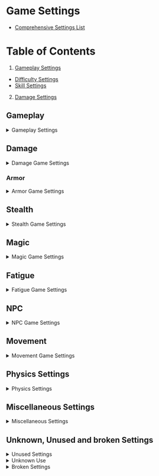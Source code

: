 # Game Settings

* [Comprehensive Settings List](https://cs.uesp.net/wiki/Comprehensive_Settings_List)

# Table of Contents

1. [Gameplay Settings](#Gameplay)
* [Difficulty Settings](#Difficulty)
* [Skill Settings](#Skills)
2. [Damage Settings](#Damage)

## Gameplay

<details>
<Summary>Gameplay Settings</Summary>

### Difficulty

1. fDifficultyDamageMultiplier
* Default: 5.00
* Description: Difficulty affects how much damage the player does in combat, and how much damage they receive. Damage of all types is affected by Difficulty. 
* This multiplier is the maximum amount the damage the player can do when difficulty is set to Novice. It divides the amount of damage done to the player by the same value. 
* Difficulty Settings can be made more subtle by lowering this value, and more extreme by raising it.
* (Player will receive 1/5th normal damage and deal 5x normal damage on Novice) 
* (Player will receive 1/3.5th normal damage and deal 3.5x normal damage on Apprentice)
* (Player will receive 1x normal damage and deal 1x normal damage on Adept)
* (Player will receive 3.5x normal damage and deal 1/3.5th normal damage on Apprentice)
* (Player will receive 5x normal damage and deal 1/5th normal damage on Master.) 

2. fDifficultyDefaultValue
* Default: 0.0
* Description: The default difficulty value.

3. fDifficultyMaxValue
* Default: 1.0
* Description: The maximum difficulty value.

4. fDifficultyMinValue
* Default: -1.0
* Description: The minimum difficulty value.


### Skills

fSkillUseMinorMult
* Default (RE): 0.875

</details>

## Damage

<details>
<Summary>Damage Game Settings</summary>

### Damage Formula

[Complete Damage Formula](https://en.uesp.net/wiki/Oblivion:The_Complete_Damage_Formula#Modifiable_Settings)

1. fDamageSkillBase
* Default: 0.20
* Description: This value is used in the formula that determines the actual damage done by a weapon. This multiplier is used to determine the damage a weapon will do if the actor has a skill of zero. There are other factors that determine the actual damage done, such as strength, fatigue and fDamageSkillMult.

2. fDamageSkillMult
* Default: 1.50
* Description: This value is multiplied times the actor's skill as part of the calculation used to determine how much damage a weapon does in combat. Actors with a skill of 100 would get the full multiplier and actually do more damage than the weapon is rated for by default. Other factors in determining damage done by weapons are strength, fatigue and fDamageSkillBase.

3. fDamageStrengthBase
* Default: 0.75
* Description: Used to calculate the damage-multiplier received from attributes. 
* For BLUNT and BLADE weapons the actor's current Strength is used
* For MARKSMAN the actor's current agility is used. 
* Both are capped at 100, meaning that fortifying your strength over 100 won't result in more damage.
* Formula: fDamageStrengthBase + Attribute/100 x fDamageStrengthMult

4. fDamageStrengthMult
* Default: 0.50
* Description: Used to calculate the damage-multiplier received from attributes.
* For BLUNT and BLADE weapons the actor's current Strength is used
* For MARKSMAN the actor's current agility is used. 
* Both are capped at 100, meaning that fortifying your strength over 100 won't result in more damage.
* Formula: fDamageStrengthBase + Attribute/100 x fDamageStrengthMult

5. fDamageToArmorPercentage
* Default: 9.0
* Description: Determines how much damage armor receives when used in combat. Might also affect how much damage it receives from the damage armor spell, needs to be tested.

6. fDamageToWeaponPercentage
* Default: 0.06
* Description: Determines how much damage a weapon receives when used in combat.

7. fDamageWeaponConditionBase
* Default: 0.50
* Description: 
* Description: Together with fDamageWeaponConditionMult this determines the amount of damage your weapon does based on it's current health.
*Example:  Setting this value to 1 and fDamageWeaponConditionMult to 0 means that weapons will always deal the same amount of damage, regardless of health, up to the point of breaking.

8. fDamageWeaponConditionMult
* Default: 0.50
* Description: Together with fDamageWeaponConditionBase this determines the amount of damage your weapon does based on it's current health.
* Example: Setting this value to 0 and fDamageWeaponConditionBase to 1 means that weapons will always deal the same amount of damage, regardless of health, up to the point of breaking.

9. fDamageWeaponMult
* Default: 0.50
* Description: Adjusting this value, alters all weapon damage proportionately.
* This variable has no effect on spell damage.
* Example: a value of 1.5 will triple the damage of all weapons, in the game. A sword with 10 damage, will become a 30 damage sword. The altered value will display correctly in the game text.

### Power attack

1. fPowerAttackDelay
* Default: 0.3000
* Description: The amount of time the attack button must be held before a power attack will be executed, and also affects how long a power attack takes. 


### Power Attack Maneuvers

1. fDamagePowerAttackBackBonus
* Default: 2.50
* Description: For each of the power attack maneuvers, there is a damage multiplier. The damage normally done is multiplied by this game setting before being applied to the target. Damage is always a floating point value, so decimals are not rounded.

2. fDamagePowerAttackForwardBonus
* Default: 2.50
* Description: For each of the power attack maneuvers, there is a damage multiplier. The damage normally done is multiplied by this game setting before being applied to the target. Damage is always a floating point value, so decimals are not rounded.

3. fDamagePowerAttackSideBonus
* Default: 2.50
* Description: For each of the power attack maneuvers, there is a damage multiplier. The damage normally done is multiplied by this game setting before being applied to the target. Damage is always a floating point value, so decimals are not rounded.

4. fDamagePowerAttackStandBonus
* Default: 3.00
* Description: For each of the power attack maneuvers, there is a damage multiplier. The damage normally done is multiplied by this game setting before being applied to the target. Damage is always a floating point value, so decimals are not rounded.

5. fDamagePowerAttackBonus
* Default: 2.50
* Description: For each of the power attack maneuvers, there is a damage multiplier. The damage normally done is multiplied by this game setting before being applied to the target. Damage is always a floating point value, so decimals are not rounded.

</details>

### Armor

<details>
<Summary>Armor Game Settings</summary>


1. fMaxArmorRating
* Default: 85.0
* Description: Determines the maximum amount of armor. This decimal value is used to determine the maximum armor contribution of all equipped items and effects. The default is 85.00. Since armor rating is the percentage of damage withheld from the target, the best that any combination of armor can do is remove 85% of damage done. It would be potentially dangerous to let this value get too close to 100.

* Fractional values are retained at all times. An actor's health is a floating point value, as are the weapon damage and armor rating. All calculations are made as floats. Every piece of armor contributes it's armor value directly to this value. Every % of shield and fire/shock/frost shield also adds 1 armor. A value of 0 removes the cap entirely (no limit to armor rating).

</details>

## Stealth

<details>
<Summary>Stealth Game Settings</summary>

### Sneak Damage

1. fDamageSneakAttackMult
* Default: 4.0
* Description: Multiplies the base attack by this value before applying the damage to an enemy. It is activated when a player initiates an attack while in sneak mode, thus the "Sneak Attack x#" message when you perform a sneak attack on an enemy. This value is a base value for sneak attacks and is further modified by a character's sneak skill, weapon type (melee or ranged), attack direction (front, back, side, sleep), and attack type (normal or power). Each of these modifiers has its own setting.

### Sneak Mechanics

1. fDetectionTimerSetting
* Default: 0.300
* Description: This value represents how often in seconds an actor makes detection checks against all other actors within the max detection distance.

2. fDetectionSneakLightMod
* Default: -5.000
* Description: This value is added to the light level on a target during Detection calculations.

3. fDetectionNightEyeBonus
* Default: 3.000
* Description: Bonus multiplier to the light level on nearby actors during detection checks.

</details>

## Magic

<details>
<Summary>Magic Game Settings</summary>

### Magicka Cost

[Spell Cost](https://cs.uesp.net/wiki/Category:Spell_Cost)

1. fMagicCostScale
* Default: 1.28
* Description: Modifies how much spell magnitude affects Magicka cost.

2. fMagicAreaBaseCostMult
* Default: 0.15
* Description: Modifies how much spell Area affects Magicka cost.

3. fMagicDurMagBaseCostMult
* Default: 0.1
* Description: The spell's Effect Base Cost is multiplied by this value.	

4. fMagicRangeTargetCostMult
* Default: 1.5
* Description: If the spell is on Target, the total cost is multiplied by this.

5. fMagicCasterSkillCostBase
* Default: 0.2
* Description: The minimum value of skill factor.

6. fMagicCasterSkillCostMult
* Default: 1.2
* Description: The caster's effective skill (as a percentage) is multiplied by this value.

### Magicka Regeneration

1. fMagickaReturnBase
* Default: 0.75
* Description: Base value for magicka regeneration rate.
* Formula: MagickaRegenRate = 0.01 * (fMagickaReturnBase + fMagickaReturnMult * Willpower) * TotalMagicka

2. fMagickaReturnMult
* Default: 0.020
* Description: Multiplier used to calculate magicka regeneration rate.
* Formula: MagickaRegenRate = 0.01 * (fMagickaReturnBase + fMagickaReturnMult * Willpower) * TotalMagicka

### Enchantment

1. fMagicCEEnchantMagOffset
* Default: 5.0
* Description: Value added to constant enchantment magnitude.
* Formula: Magnitude = (SoulGemNumber * Constant Effect Enchantment Factor * Base Cost) + fMagicCEEnchantMagOffset

2. fEnchantmentGoldMult
* Default: 10.0
* Description: Multiplier used to calculate the amount of gold to be paid for an enchantment.

3. fEnchantmentPointsMult
* Default: 0.40
* Description: Multiplier used to calculate the gold value added to an enchanted item. 
* Formula: Max_Charge * fEnchantmentPointsMult + Cost_to_Use * fEnchantmentEffectPointsMult

4. fRechargeGoldMult
* Default: 2.0
* Description: Multiplier used to calculate the recharge cost for any enchanted item when taken to an enchanter service.
* Formula: (Charge_Max-Charge_Current) * fRechargeGoldMult

### Soulgems

1. iSoulLevelValuePetty
* Default: 150
* Description: Charge Provided by Petty Soulgems

2. iSoulLevelValueLesser
* Default: 300
* Description: Charge Provided by Lesser Soulgems

3. iSoulLevelValueCommon
* Default: 800
* Description: Charge Provided by Common Soulgems

4. iSoulLevelValueGreater
* Default: 1200
* Description: Charge Provided by Greater Soulgems

5. iSoulLevelValueGrand
* Default: 1600
* Description: Charge Provided by Grand Soulgems

6. fEnchantPettyLimit
* Default: 15.0
* Description: The maximum calculated Enchantment value. I.E. the Magicka limit for a single strike on a weapon.

7. fEnchantLesserLimit
* Default: 25.0
* Description: The maximum calculated Enchantment value. I.E. the Magicka limit for a single strike on a weapon.

8. fEnchantCommonLimit
* Default: 40.0
* Description: The maximum calculated Enchantment value. I.E. the Magicka limit for a single strike on a weapon.

9. fEnchantGreaterLimit
* Default: 60.0
* Description: The maximum calculated Enchantment value. I.E. the Magicka limit for a single strike on a weapon.

10. fEnchantGrandLimit
* Default: 85.0
* Description: The maximum calculated Enchantment value. I.E. the Magicka limit for a single strike on a weapon.


### Alchemy

1. fPotionMortPestleMult
* Default: 0.25
* Description: Multipler used to calculate the Magnitude of Player made potions.

2. fPotionT1MagMult
* Default: 2.5
* Description: Multiplier used to calculate the Magnitude and Duration of any type 1 effects on all player made potions. Type 1 effects are those with both magnitude and duration (e.g. Damage Magicka). With other default game settings, increasing it will increase the strength and decrease the duration of the effect, and decreasing it will decrease the strength and increase duration.

3. fPotionGoldValueMult
* Default: 0.45
* Description: Multiplier used to caluclate the amount of gold Player made potions are worth. 

4. fPotionT1AleDurMult
* Default: -0.0200
* Description: Multiplier used to calculate the Duration of hostile type 1 effects on player made potions made with an Alembic. Type 1 effects are those with both magnitude and duration (e.g. Damage Magicka). Increasing it will decrease the strength of the effect, and decreasing it will increase the strength.

5. fPotionT1AleMagMult
* Default: -0.0200
* Description: Multiplier used to calculate the Duration of hostile type 1 effects on player made potions made with an Alembic. Type 1 effects are those with both magnitude and duration (e.g. Damage Magicka). Increasing it will decrease the strength of the effect, and decreasing it will increase the strength.

6. fPotionT1CalDurMult
* Default: 0.0100
* Description: This Setting has no effect on potion strength.

7. fPotionT1CalMagMult
* Default: 0.0035
* Description: Multiplier used to calculate the Magnitude and Duration of any type 1 effects on player made potions made with a Calcinator. Type 1 effects are those with both magnitude and duration (e.g. Damage Magicka). Increasing it will increase the strength of the potion, and decreasing it will decrease the strength.

8. fPotionT1RetDurMult
* Default: 0.0100
* Description: Multiplier used to calculate the Duration of beneficial type 1 effects on player made potions made with a Retort. Type 1 effects are those with both magnitude and duration (e.g. Restore Magicka). Increasing it will increase the strength of the effect, and decreasing it will decrease the strength.

9. fPotionT1RetMagMult
* Default: 0.0050
* Description: Multiplier used to calculate the Magnitude of beneficial type 1 effects on player made potions made with a Retort. Type 1 effects are those with both magnitude and duration (e.g. Restore Magicka). Increasing it will increase the strength of the effect, and decreasing it will decrease the strength.

10. fPotionT2AleDurMult
* Default: -0.0200
* Description: Multiplier used to calculate the Duration of hostile type 2 effects on player made potions made with an Alembic. Type 2 effects are those with no magnitude (e.g. Silence). Increasing it will decrease the strength of the effect, and decreasing it will increase the strength.

11. fPotionT2CalDurMult
* Default: 0.0025
* Description: Multiplier used to calculate the Duration of any type 2 effect on player made potions made with a Calcinator. Type 2 effects are those with no magnitude (e.g. Silence). Increasing it will increase the strength of the potion, and decreasing it will decrease the strength.

12. fPotionT2RetDurMult
* Default: 0.0100
* Description: Multiplier used to calculate the Duration of beneficial type 2 effects on player made potions made with a Retort. Type 2 effects are those with no magnitude (e.g. Silence). Increasing it will increase the strength of the effect, and decreasing it will decrease the strength.

13. fPotionT3AleMagMult
* Default: -0.0200
* Description: There are no such effects in Vanilla Oblivion. Multiplier used to calculate the Magnitude of hostile type 3 effects on player made potions (but not a poison) made with an Alembic. Type 3 effects are those with no duration. Increasing it will decrease the strength of the effect, and decreasing it will increase the strength.

14. fPotionT3CalMagMult
* Default: 0.0030
* Description: Multipler used to calculate the Magnitude of any type 3 effect on player made potions made with a Calcinator. Type 3 effects are those with no duration (e.g. Dispel). Increasing it will increase the strength of the potion, and decreasing it will decrease the strength.

15. fPotionT3RetMagMult
* Default: 0.0050
* Description: Multiplier used to calculate the Magnitude of beneficial type 3 effects on player made potions made with a Retort. Type 3 effects are those with no duration (e.g. Dispel). Increasing it will increase the strength of the effect, and decreasing it will decrease the strength.

iMagicMaxPotionsJourneyman
* Default (RE): 6

iMagicMaxPotionsExpert
* Default (RE): 6

iMagicMaxPotionsMaster
* Default (RE): 10



### Magic Etc.

#### Spell level

1. fMagicSpellLevelApprenticeMin
* Default: 25.5
* Description: These values are the base spell costs that separate spells into mastery tiers. Any spell whose base cost is greater than a particular threshold yet below the next threshold is considered to be of a particular tier.

2. fMagicSpellLevelJourneymanMin
* Default: 62.5
* Description: These values are the base spell costs that separate spells into mastery tiers. Any spell whose base cost is greater than a particular threshold yet below the next threshold is considered to be of a particular tier.

3. fMagicSpellLevelExpertMin
* Default: 149.5
* Description: These values are the base spell costs that separate spells into mastery tiers. Any spell whose base cost is greater than a particular threshold yet below the next threshold is considered to be of a particular tier.

4. fMagicSpellLevelMasterMin
* Default: 399.5
* Description: These values are the base spell costs that separate spells into mastery tiers. Any spell whose base cost is greater than a particular threshold yet below the next threshold is considered to be of a particular tier.

#### Disease

1. fMagicDiseaseTransferBase
* Default: 0.0
* Description: The base chance that an actor will contract a disease when struck by an infected attacker. Increasing this value allows actors with 100% disease resistance to contract diseases; decreasing it gives 100% protection against disease to actors with less than 100 disease resistance.

2. fMagicDiseaseTransferMult
* Default: 0.250
* Description: This value is multiplied by an actor's Resist Disease attribute to determine the chance that the actor will contract a disease when struck by an infected attacker.

3. fMagicSunDamageSunHiddenScale
* Default: 0.20
* Description: Modifer used in the calculation of taking damage from the sun. This setting reduces damage to the character should the direct rays of sun be hidden behind terrain or clouds.

4. fMagicSunDamageWaterScale
* Default: 0.20
* Description: Used in the calculation for taking damage from the sun. This setting will reduce sun damage for being submerged under water.


#### Magic Lights

1. fMagicLightForwardOffset
* Default: 22.0
* Description: When casting a light spell, this is the distance in front of the player that the center of the light will be placed.

2. fMagicLightHeightOffset
* Default: -96.0
* Description: When casting a light spell, this is the height distance above the player that the center of the light will be placed.

3. fMagicNightEyeAmbient
* Default: 0.75
* Description: Affects Magic Night-Eye brightness. Higher value means brighter view.

#### Uncategorized

1. fMagicFatigueDrainBase
* Default: 1.0
* Description: Used with fMagicFatigueDrainMult to determine the effect of fatigue on spell effectiveness. By default, fatigue has no effect on spellcasting.
* Formula: spell effectiveness penalty = 1 - fMagicFatigueDrainBase - fMagicFatigueDrainMult x (fatigue / maximum fatigue)

2. fMagicFatigueDrainMult
* Default: 0.0
* Description: Used with fMagicFatigueDrainBase to determine the effect of fatigue on spell effectiveness. By default, fatigue has no effect on spellcasting.
* Formula: spell effectiveness penalty = 1 - fMagicFatigueDrainBase - fMagicFatigueDrainMult x (fatigue / maximum fatigue)

3. fMagicLevelMagnitudeMult
* Default: 0.250
* Description: Multiplier for level-based magic effects like Turn Undead, Frenzy, Calm, Command etc. This is the reason why you can't create any spells with a level-magnitude over 25. The maximum magnitude of any spell that is created by spellmaking is limited to 100. This multiplier will turn 100 into 25. Change the value to 1 to allow the creation of level-based spell to effect target's up to level 100. Changing it will alter every existing spell/enchantment.

4. fMagicUnitsPerFoot
* Default: 22.0
* Description: Oblivion uses a coordinate system with 'units' as the base form of measurement. When calculating areas of effect, Oblivion uses fMagicUnitsPerFoot to convert the 'feet' attribute of the area of effect into the equivalent units. The default value is 22.0000.

</details>

## Fatigue

<details>
<summary>Fatigue Game Settings</Summary>

[Fatigue Game Settings](https://cs.uesp.net/wiki/Fatigue_Game_Settings)

1. fFatigueBase
* Default: 1.0
* Description: Base impact of low fatigue

2. fFatigueMult
* Default: 0.5
* Description: Multiplier for impact of low fatigue

3. fFatigueReturnBase
* Default: 10.0
* Description: Base fatigue regenerated per second

4. fFatigueReturnMult
* Default: 0.0
* Description: Fatigue regenerated per second endurance multiplier

5. fFatigueRunBase
* Default: 8.0
* Description: Fatigue burned per second when running

6. fFatigueRunMult
* Default: 0.0
* Description: Fatigue burned per second when running encumberance multiplier

7. fFatigueJumpBase
* Default (OG): 30.0
* Default (RE): 14.0
* Description: Fatigue burned by jumping

8. fFatigueJumpMult
* Default: 0.0
* Description: Fatigue burned by jumping encumberance multiplier

9. fFatigueCastBase
* Default: 1.0
* Description: Fatigue burned by spell casting

10. fFatigueCastMult
* Default: 0.0
* Description: Fatigue burned by spell casting multiplier, depended on the magic cost for the spell.

11. fFatigueAttackWeaponBase
* Default: 7.0
* Description: Fatigue burned by attack

12. fFatigueAttackWeaponMult
* Default: 0.1
* Description: Fatigue burned by attack weapon weight multiplier

13. fFatigueBlockBase
* Default: 0.0
* Description: Fatigue burned by block base

14. fFatigueBlockMult
* Default: 1.0
* Description: Fatigue burned by block skill/100 multiplier

15. fFatigueBlockSkillBase
* Default: 20.0
* Description: Fatigue burned by block base

16. fFatigueBlockSkillMult
* Default: 0.0
* Description: Fatigue burned by block skill multiplier

17. fPowerAttackFatiguePenalty
* Default: 5.0
* Description: Fatigue burned by a power attack multiplier

18. fMarksmanFatigueBurnPerSecond
* Default: 15.0
* Description: Fatigue burned per second when bow drawn by novice marksman

19. fMarksmanFatigueBurnPerShot
* Default: 5.0
* Description: Fatigue burned per shot (by novice marksman???)

20. iMarksmanFatigueBurnPerSecondSkill
* Default: 20
* Description: Unknown. Does not define max skill below which fMarksmanFatigueBurnPerSecond takes affect.

21. fPerkJumpFatigueExpertMult
* Default: 0.5
* Description: Acrobatics Perk multiplier for fatigue burn when jumping

22. fPerkAthleticsNoviceFatigueMult
* Default: 1.0000
* Description: Applies when actor's Athletics skill is less than iSkillApprenticeMin.

23. fPerkAthleticsApprenticeFatigueMult
* Default: 0.7500
* Description: Applies when actor's Athletics skill ranges from iSkillApprenticeMin to iSkillJourneymanMin.

24. fPerkAthleticsJourneymanFatigueMult
* Default: 0.5000
* Description: Applies when actor's Athletics skill ranges from iSkillJourneymanMin to iSkillExpertMin.

25. fPerkAthleticsExpertFatigueMult
* Default: 0.2500
* Description: Applies when actor's Athletics skill ranges from iSkillExpertMin to iSkillMasterMin.

26. fPerkAthleticsMasterFatigueMult
* Default: 0.0000
* Description: Applies when actor's Athletics skill is greater than or equal to iSkillMasterMin.

</details>

## NPC

<details>

<Summary>NPC Game Settings</Summary>

1. fEnemyHealthBarTimer
* Default: 2.5
* Description: This is a measure of the amount of time in seconds that the health bar of an enemy displays after the cursor moves away.

2. fEssentialDeathTime
* Default: 10.0
* Description: The time that an NPC marked essential will remain unconscious before getting back up.

3. fEssentialHealthPercentReGain
* Default: 0.30
* Description: The percent of maximum health an essential NPC will have remaining upon recovery.

4. fMinDistanceUseHorse
* Default: 10000.00
* Description: When told to go to a point farther away than this distance, an NPC will use a horse if one is available. Any point closer than this distance, and they will simply walk.

5. fFleeDistanceExterior
* Default: 2000.00
* Description: Controls how far away an actor (NPC, creature) will run when it flees. Once the actor reaches this distance it will stop fleeing and, usually, just stand there. If you close the distance the actor will continue to flee to this maximum distance.

6. fFleeDistanceInterior
* Default: 300.00
* Description: Controls how far away an actor (NPC, creature) will run when it flees. Once the actor reaches this distance it will stop fleeing and, usually, just stand there. If you close the distance the actor will continue to flee to this maximum distance.

7. fDistanceExteriorReactCombat
* Default: 600.00
* Description: The distance at which a hostile actor (NPC, creature) will attack, assuming the actor has detected the player.

8. fDistanceInteriorReactCombat
* Default: 300.00
* Description: The distance at which a hostile actor (NPC, creature) will attack, assuming the actor has detected the player.


### Ranged Combat

1. fArrowOptimalDistance
* Default: 1000.0
* Description: Preferred distance for firing this projectile type.Make sure it's always smaller than fMagicArrowOptimalDistance!	

2. fArrowMaxDistance
* Default: 2000.00
* Description: Maximum distance for firing this projectile type. Make sure it's always larger than fMagicArrowOptimalDistance!		

3. fMagicBallOptimalDistance
* Default: 1000.0
* Description: Preferred distance for firing this projectile type.Make sure it's always smaller than fMagicBallOptimalDistance!	

4. fMagicBallMaximumDistance
* Default: 2000.00
* Description: Maximum distance for firing this projectile type. Make sure it's always larger than fMagicBallOptimalDistance!	

5. fMagicBoltOptimalDistance
* Default: 1000.0
* Description: Preferred distance for firing this projectile type. Make sure it's always smaller than fMagicBoltOptimalDistance!	

6. fMagicBoltMaximumDistance
* Default: 2000.00
* Description: Maximum distance for firing this projectile type. Make sure it's always larger than fMagicBoltOptimalDistance!

7. fMagicFogOptimalDistance
* Default: 1000.0
* Description: Preferred distance for firing this projectile type. Make sure it's always smaller than fMagicFogOptimalDistance!	

8. fMagicFogMaximumDistance
* Default: 2000.00
* Description: Maximum distance for firing this projectile type. Make sure it's always larger than fMagicFogOptimalDistance!

9. fMagicSprayOptimalDistance
* Default: 500.0
* Description: Preferred distance for firing this projectile type. Make sure it's always smaller than fMagicSprayOptimalDistance!	

10. fMagicSprayMaximumDistance
* Default: 1000.00
* Description: Maximum distance for firing this projectile type. Make sure it's always larger than fMagicSprayOptimalDistance!

11. fMagicProjectileBaseSpeed
* Default: 1000.00
* Description: This is the base speed that spell projectile (ball form) will travel.

12. fMagicProjectileMaxDistance
* Default: 10000.00
* Description: Maximum distance that the spell projectiles will travel if they do not make contact with a surface or object.

</details>

## Movement

<details>

<Summary>Movement Game Settings</Summary>

1. fMoveCharWalkMin
* Default: 90.0
* Description: Minimum base walking speed

2. fMoveCharWalkMax
* Default: 130.0
* Description: Maximum base walking speed

3. fMoveCreatureWalkMin
* Default: 5.0
* Description: Minimum base walking speed for creatures

4. fMoveCreatureWalkMax
* Default: 300.0
* Description: Maximum base walking speed for creatures

5. fMoveEncumEffect
* Default: 0.4
* Description: Worn armor/weapons encuberence affect with weapon ready

6. fMoveEncumEffectNoWea
* Default: 0.3
* Description: Worn armor/weapons encuberence affect without weapon ready

7. fMoveWeightMin
* Default: 0.0
* Description: Movement encumberance minimum worn weight

8. fMoveWeightMax
* Default: 150.0
* Description: Movement encumberance maximum worn weight

9. fMoveNoWeaponMult
* Default: 1.1
* Description: Speed multiplier without weapon ready

10. fMoveRunMult
* Default: 3.0
* Description: Speed multiplier for being in run mode

11. fMoveRunAthleticsMult
* Default: 1.0
* Description: Speed multiplier for athletics when in run mode

12. fMoveSneakMult
* Default: 0.6
* Description: Speed multiplier for being in sneak mode

13. fPerkHeavyArmorExpertSpeedMult
* Default: 0.5
* Description: Perk worn heavy armor weight multiplier??? (Initial value of 0.5 reduces worn armor weight by half)

14. fPerkHeavyArmorMasterSpeedMult
* Default: 0.0
* Description: Perk worn heavy armor weight multiplier, replacing above??? (Initial value of 0 reduces worn armor weight to 0)

15. fPerkHeavyArmorSinkGravityMult
* Default: 15.0
* Description: Unknown impact perk

16. fPerkLightArmorExpertSpeedMult
* Default: 0.0
* Description: Perk worn light armor weight multiplier??? (Initial value of 0 reduces worn armor weight to 0)

17. fArmorWeightLightMaxMod
* Default: 0.6
* Description: Unknown impact setting

18. fMoveSwimWalkBase
* Default: 0.5
* Description: Unknown impact setting

19. fMoveSwimWalkAthleticsMult
* Default: 0.02
* Description: Unknown impact setting

20. fMoveSwimRunBase
* Default: 0.5
* Description: Unknown impact setting

21. fMoveSwimRunAthleticsMult
* Default: 0.1
* Description: Unknown impact setting

22. fSubmergedMaxSpeed
* Default: 2.0
* Description: Unknown impact setting

23. fMoveMinFlySpeed
* Default: 5.0
* Description: Minimum flying speed

24. fMoveMaxFlySpeed
* Default: 300.0
* Description: Maximum flying speed

</details>

## Physics Settings

<details>

<summary>Physics Settings</summary>

### Death Force

1. fDeathForceForceMin
* Default: 35.0
* Description: This, along with fDeathForceForceMax, determines how much force is allowed when someone dies.

2. fDeathForceForceMax
* Default: 85.0
* Description: This, along with fDeathForceForceMin, determines how much force is allowed when someone dies.

### Explosion Force

1. fMagicExplosionPowerMax
* Default: 100.00
* Description: This value has to do with the maximum "kick" an explosion of magic uses. This is how far an actor of any type will be moved by magic. This seems to only affect actors that are dead or paralyzed. This also seems to affect movable in-game items, however they accelerate at a much greater distance and speed, so weight must be a factor too. This value is used as a maximum upper end if the game calculates a higher value. (My value is 128.000 which seems to be more than sufficient.)

2. fMagicExplosionPowerMin
* Default: 0.0
* Description: Like fMagicExplosionPowerMax, this value seems to deal with the minimum force applied to an actor with magic. The game will use this absolute minimum if a calculated value falls below this range.

3. fMagicExplosionPowerMult
* Default: 0.40
* Description: This setting is likely part of a formula the game uses to determine what "kick" a magic bolt or explosion has. The formula appears to be based on: The damage the spell does, the area of the spell, this value, and the weight of the object. This only seems to work when the target is paralyzed, dead, or a moveable object.

</details>

## Miscellaneous Settings

<details>

<summary>Miscellaneous Settings</summary>

1. fRemoveExcessiveDeadTime
* Default: 10.0
* Description: The amount of time between checks to iRemoveExcessDeadCount. Used to remove excess corpses during periods of heavy combat between many actors, to increase performance.

2. iRemoveExcessDeadCount
* Default: 15
* Description: The maximum number of dead bodies allowed in the loaded area before they fade out (dissapear).

3. fRemoveExcessiveComplexDeadTime
* Default: 2.5
* Description: The amount of time between checks to iRemoveExcessDeadComplexCount when SetSceneIsComplex is used. Used to remove excess corpses during periods of heavy combat between many actors, to increase performance.

4. iRemoveExcessDeadComplexCount
* Default: 3
* Description: The maximum number of dead bodies allowed in the loaded area before they fade out (dissapear) if the SetSceneIsComplex scripting function is used.


</details>

## Unknown, Unused and broken Settings

<details>

<summary>Unused Settings</summary>

1. fDemandMult
2. fDemandBase


</details>

<details>

<summary>Unknown Use</summary>

3. fEnchantmentEffectPointsMult
* Default: 0.40
* Description: ?

4. fMagicEnchantmentChargeBase
* Default: 0.0
* Description:  ?

5. fMagicEnchantmentChargeMult
* Default: 1.0
* Description: ?

6. fMagicEnchantmentDrainBase
* Default: 0.0
* Description: ?

7. fMagicEnchantmentDrainMult
* Default: 0.25
* Description: ?

8. fMagicDefaultCEEnchantFactor
* Default: 1.0
* Description: ?

9. fMagicDefaultCEBarterFactor
* Default: 1.0
* Description: ?

Unknown Sun Damage Settings

fMagicSunDamageBaseDamage
fMagicSunDamageMinWeather
fMagicSunDamagePainInitialDelay
fMagicSunDamagePainTimer
fMagicSunDamageScreenGlowMult
fMagicSunDamageScreenGlowRateDown
fMagicSunDamageScreenGlowRateUp

</details>


<details>

<summary>Broken Settings</summary>

1. fDefaultNoticeTextDisplayTime
* Description: Presumably should set the default time for which a message is displayed on screen, but apparently does not work. This at least is consistent with DisplaySeconds argument for message, which also does not work.


</details>